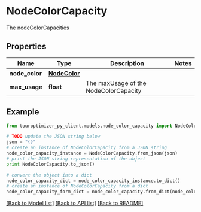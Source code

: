 # NodeColorCapacity

The nodeColorCapacities

## Properties

Name | Type | Description | Notes
------------ | ------------- | ------------- | -------------
**node_color** | [**NodeColor**](NodeColor.md) |  | 
**max_usage** | **float** | The maxUsage of the NodeColorCapacity | 

## Example

```python
from touroptimizer_py_client.models.node_color_capacity import NodeColorCapacity

# TODO update the JSON string below
json = "{}"
# create an instance of NodeColorCapacity from a JSON string
node_color_capacity_instance = NodeColorCapacity.from_json(json)
# print the JSON string representation of the object
print NodeColorCapacity.to_json()

# convert the object into a dict
node_color_capacity_dict = node_color_capacity_instance.to_dict()
# create an instance of NodeColorCapacity from a dict
node_color_capacity_form_dict = node_color_capacity.from_dict(node_color_capacity_dict)
```
[[Back to Model list]](../README.md#documentation-for-models) [[Back to API list]](../README.md#documentation-for-api-endpoints) [[Back to README]](../README.md)


